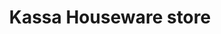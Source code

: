 ---
title: "Kassa Houseware store"
url: /nunoa/kassa-houseware-store/
shop: tienda de variedades
---